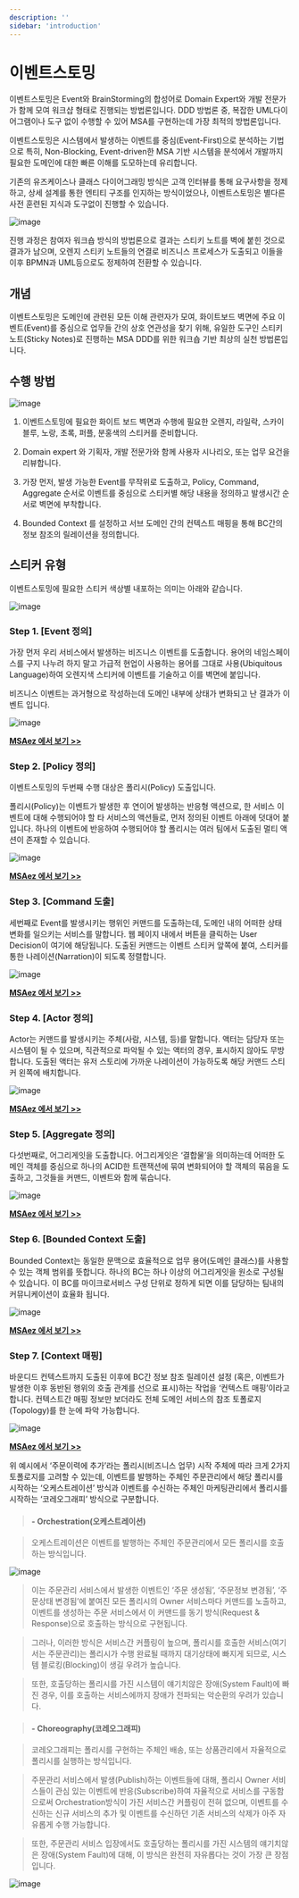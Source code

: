 ```yaml
---
description: ''
sidebar: 'introduction'
---
```

# 이벤트스토밍

이벤트스토밍은 Event와 BrainStorming의 합성어로 Domain Expert와 개발 전문가가 함께 모여 워크샵 형태로 진행되는 방법론입니다. DDD 방법론 중, 복잡한 UML다이어그램이나 도구 없이 수행할 수 있어 MSA를 구현하는데 가장 최적의 방법론입니다.

이벤트스토밍은 시스템에서 발생하는 이벤트를 중심(Event-First)으로 분석하는 기법으로 특히, Non-Blocking, Event-driven한 MSA 기반 시스템을 분석에서 개발까지 필요한 도메인에 대한 빠른 이해를 도모하는데 유리합니다.

기존의 유즈케이스나 클래스 다이어그래밍 방식은 고객 인터뷰를 통해 요구사항을 정제하고, 상세 설계를 통한 엔티티 구조를 인지하는 방식이었으나, 이벤트스토밍은 별다른 사전 훈련된 지식과 도구없이 진행할 수 있습니다.

![image](../../src/img/03_Bizdevops/02_설계/03_이벤트스토밍/image1.png)

진행 과정은 참여자 워크숍 방식의 방법론으로 결과는 스티키 노트를 벽에 붙힌 것으로 결과가 남으며, 오렌지 스티키 노트들의 연결로 비즈니스 프로세스가 도출되고 이들을 이후 BPMN과 UML등으로도 정제하여 전환할 수 있습니다.

## **개념**

이벤트스토밍은 도메인에 관련된 모든 이해 관련자가 모여, 화이트보드 벽면에 주요 이벤트(Event)를 중심으로 업무들 간의 상호 연관성을 찾기 위해, 유일한 도구인 스티키 노트(Sticky Notes)로 진행하는 MSA DDD를 위한 워크숍 기반 최상의 실천 방법론입니다.

## **수행 방법**

![image](../../src/img/03_Bizdevops/02_설계/03_이벤트스토밍/image2.jpeg)

1.  이벤트스토밍에 필요한 화이트 보드 벽면과 수행에 필요한 오렌지, 라일락, 스카이블루, 노랑, 초록, 퍼플, 분홍색의 스티커를 준비합니다.

2.  Domain expert 와 기획자, 개발 전문가와 함께 사용자 시나리오, 또는 업무 요건을 리뷰합니다.

3.  가장 먼저, 발생 가능한 Event를 무작위로 도출하고, Policy, Command, Aggregate 순서로 이벤트를 중심으로 스티커별 해당 내용을 정의하고 발생시간 순서로 벽면에 부착합니다.

4.  Bounded Context 를 설정하고 서브 도메인 간의 컨텍스트 매핑을 통해 BC간의 정보 참조의 릴레이션을 정의합니다.

## **스티커 유형**

이벤트스토밍에 필요한 스티커 색상별 내포하는 의미는 아래와 같습니다.

![image](../../src/img/03_Bizdevops/02_설계/03_이벤트스토밍/image3.png)

### **Step 1. \[Event 정의\]**

가장 먼저 우리 서비스에서 발생하는 비즈니스 이벤트를 도출합니다. 용어의 네임스페이스를 구지 나누려 하지 말고 가급적 현업이 사용하는 용어를 그대로 사용(Ubiquitous Language)하여 오렌지색 스티커에 이벤트를 기술하고 이를 벽면에 붙입니다.

비즈니스 이벤트는 과거형으로 작성하는데 도메인 내부에 상태가 변화되고 난 결과가 이벤트 입니다.

![image](../../src/img/03_Bizdevops/02_설계/03_이벤트스토밍/image4.png)

**[ MSAez 에서 보기 >> ](http://msaez.io/#/storming/VdykvRQp3sZo5sXWaKm6iy81wop2/every/7634e33c1dbef48c862f6345bf359f65/-M6hDgn6yahYq-tvRzO6)**
### **Step 2. \[Policy 정의\]**

이벤트스토밍의 두번째 수행 대상은 폴리시(Policy) 도출입니다.

폴리시(Policy)는 이벤트가 발생한 후 연이어 발생하는 반응형 액션으로, 한 서비스 이벤트에 대해 수행되어야 할 타 서비스의 액션들로, 먼저 정의된 이벤트 아래에 덧대어 붙입니다.
하나의 이벤트에 반응하여 수행되어야 할 폴리시는 여러 팀에서 도출된 멀티 액션이 존재할 수 있습니다.

![image](../../src/img/03_Bizdevops/02_설계/03_이벤트스토밍/image5.png)

**[ MSAez 에서 보기 >> ](http://msaez.io/#/storming/VdykvRQp3sZo5sXWaKm6iy81wop2/every/b6ccae001b31541a6ab0e108c7693d66/-M6hD52jnUez2Cs2cHdS)**

### **Step 3. \[Command 도출\]**

세번째로 Event를 발생시키는 행위인 커맨드를 도출하는데, 도메인 내의 어떠한 상태 변화를 일으키는 서비스를 말합니다.
웹 페이지 내에서 버튼을 클릭하는 User Decision이 여기에 해당됩니다.
도출된 커맨드는 이벤트 스티커 앞쪽에 붙여, 스티커를 통한 나레이션(Narration)이 되도록 정렬합니다.

![image](../../src/img/03_Bizdevops/02_설계/03_이벤트스토밍/image6.png)

**[ MSAez 에서 보기 >> ](http://msaez.io/#/storming/VdykvRQp3sZo5sXWaKm6iy81wop2/every/b54d65b8a4d98df6e90df04969470b32/-M6gsI99BoHanHKat0Hu)**

### **Step 4. \[Actor 정의\]**

Actor는 커맨드를 발생시키는 주체(사람, 시스템, 등)를 말합니다. 액터는 담당자 또는 시스템이 될 수 있으며, 직관적으로 파악될 수 있는 액터의 경우, 표시하지 않아도 무방합니다. 도출된 액터는 유저 스토리에 가까운 나레이션이 가능하도록 해당 커맨드 스티커 왼쪽에 배치합니다.

![image](../../src/img/03_Bizdevops/02_설계/03_이벤트스토밍/image7.png)

**[ MSAez 에서 보기 >> ](http://msaez.io/#/storming/VdykvRQp3sZo5sXWaKm6iy81wop2/every/bf99cb318f0fe2c4a34373988431d928/-M6h4E2Hp-BCrOofDppV)**

### **Step 5. \[Aggregate 정의\]**

다섯번째로, 어그리게잇을 도출합니다. 어그리게잇은 ‘결합물’을 의미하는데 어떠한 도메인 객체를 중심으로 하나의 ACID한 트랜잭션에 묶여 변화되어야 할 객체의 묶음을 도출하고, 그것들을 커맨드, 이벤트와 함께 묶습니다.

![image](../../src/img/03_Bizdevops/02_설계/03_이벤트스토밍/image8.png)

**[ MSAez 에서 보기 >> ](http://msaez.io/#/storming/VdykvRQp3sZo5sXWaKm6iy81wop2/every/8f73239474cd9821d1200787133c5e96/-M6h6Z1Gdt-296q_mbKl)**

### **Step 6. [Bounded Context 도출]**

Bounded Context는 동일한 문맥으로 효율적으로 업무 용어(도메인 클래스)를 사용할 수 있는 객체 범위를 뜻합니다. 하나의 BC는 하나 이상의 어그리게잇을 원소로 구성될 수 있습니다. 이 BC를 마이크로서비스 구성 단위로 정하게 되면 이를 담당하는 팀내의 커뮤니케이션이 효율화 됩니다.

![image](../../src/img/03_Bizdevops/02_설계/03_이벤트스토밍/image9.png)

**[ MSAez 에서 보기 >> ](http://msaez.io/#/storming/VdykvRQp3sZo5sXWaKm6iy81wop2/every/aa66d39133709b08cd81e9625133a163/-M6h8IZ4-f1FZPfVnAAE)**

### **Step 7. [Context 매핑]**

바운디드 컨텍스트까지 도출된 이후에 BC간 정보 참조 릴레이션 설정 (혹은, 이벤트가 발생한 이후 동반된 행위의 호출 관계를 선으로 표시)하는 작업을 ‘컨텍스트 매핑’이라고 합니다. 컨텍스트간 매핑 정보만 보더라도 전체 도메인 서비스의 참조 토폴로지(Topology)를 한 눈에 파악 가능합니다.

![image](../../src/img/03_Bizdevops/02_설계/03_이벤트스토밍/image10.png)

**[ MSAez 에서 보기 >> ](http://msaez.io/#/storming/VdykvRQp3sZo5sXWaKm6iy81wop2/every/15cbb13453c69151577b01aeeda7efa0/-M6hC2amFBvtwNGLnbpi)**

위 예시에서 ‘주문이력에 추가’라는 폴리시(비즈니스 업무) 시작 주체에 따라 크게 2가지 토폴로지를 고려할 수 있는데, 이벤트를 발행하는 주체인 주문관리에서 해당 폴리시를 시작하는 ‘오케스트레이션’ 방식과 이벤트를 수신하는 주체인 마케팅관리에서 폴리시를 시작하는 ‘코레오그래피’ 방식으로 구분합니다.


> #### **- Orchestration(오케스트레이션)**

> 오케스트레이션은 이벤트를 발행하는 주체인 주문관리에서 모든 폴리시를 호출하는 방식입니다.

![image](../../src/img/03_Bizdevops/02_설계/03_이벤트스토밍/image11.png)

> 이는 주문관리 서비스에서 발생한 이벤트인 ‘주문 생성됨’, ‘주문정보 변경됨’, ‘주문상태 변경됨’에 붙여진 모든 폴리시의 Owner 서비스마다 커맨드를 노출하고, 이벤트를 생성하는 주문 서비스에서 이 커맨드를 동기 방식(Request & Response)으로 호출하는 방식으로 구현됩니다.

> 그러나, 이러한 방식은 서비스간 커플링이 높으며, 폴리시를 호출한 서비스(여기서는 주문관리)는 폴리시가 수행 완료될 때까지 대기상태에 빠지게 되므로, 시스템 블로킹(Blocking)이 생길 우려가 높습니다.

> 또한, 호출당하는 폴리시를 가진 시스템이 얘기치않은 장애(System Fault)에 빠진 경우, 이를 호출하는 서비스에까지 장애가 전파되는 악순환의 우려가 있습니다.

> #### **- Choreography(코레오그래피)**

> 코레오그래피는 폴리시를 구현하는 주체인 배송, 또는 상품관리에서 자율적으로 폴리시를 실행하는 방식입니다.

> 주문관리 서비스에서 발생(Publish)하는 이벤트들에 대해, 폴리시 Owner 서비스들이 관심 있는 이벤트에 반응(Subscribe)하여 자율적으로 서비스를 구동함으로써 Orchestration방식이 가진 서비스간 커플링이 전혀 없으며, 이벤트를 수신하는 신규 서비스의 추가 및 이벤트를 수신하던 기존 서비스의 삭제가 아주 자유롭게 수행 가능합니다.

> 또한, 주문관리 서비스 입장에서도 호출당하는 폴리시를 가진 시스템의 얘기치않은 장애(System Fault)에 대해, 이 방식은 완전히 자유롭다는 것이 가장 큰 장점입니다.

![image](../../src/img/03_Bizdevops/02_설계/03_이벤트스토밍/image12.png)
